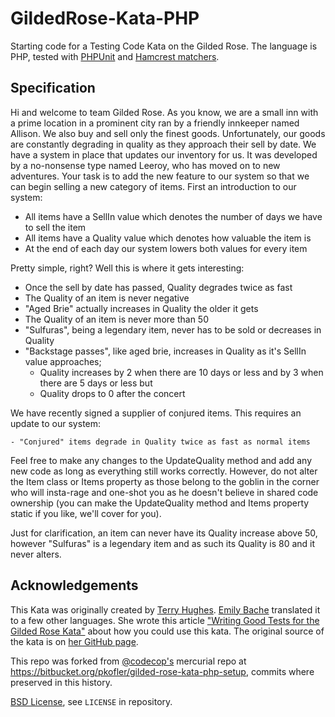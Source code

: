 # GildedRose-Kata-PHP
Starting code for a Testing Code Kata on the Gilded Rose.
The language is PHP, tested with [PHPUnit](https://phpunit.de/) and [Hamcrest matchers](https://github.com/hamcrest/hamcrest-php).

## Specification
Hi and welcome to team Gilded Rose. As you know, we are a small inn with a prime location in a
prominent city ran by a friendly innkeeper named Allison. We also buy and sell only the finest goods.
Unfortunately, our goods are constantly degrading in quality as they approach their sell by date. We
have a system in place that updates our inventory for us. It was developed by a no-nonsense type named
Leeroy, who has moved on to new adventures. Your task is to add the new feature to our system so that
we can begin selling a new category of items. First an introduction to our system:

 - All items have a SellIn value which denotes the number of days we have to sell the item
 - All items have a Quality value which denotes how valuable the item is
 - At the end of each day our system lowers both values for every item

Pretty simple, right? Well this is where it gets interesting:

 - Once the sell by date has passed, Quality degrades twice as fast
 - The Quality of an item is never negative
 - "Aged Brie" actually increases in Quality the older it gets
 - The Quality of an item is never more than 50
 - "Sulfuras", being a legendary item, never has to be sold or decreases in Quality
 - "Backstage passes", like aged brie, increases in Quality as it's SellIn value approaches;
   - Quality increases by 2 when there are 10 days or less and by 3 when there are 5 days or less but
   - Quality drops to 0 after the concert

We have recently signed a supplier of conjured items. This requires an update to our system:

	- "Conjured" items degrade in Quality twice as fast as normal items

Feel free to make any changes to the UpdateQuality method and add any new code as long as everything
still works correctly. However, do not alter the Item class or Items property as those belong to the
goblin in the corner who will insta-rage and one-shot you as he doesn't believe in shared code
ownership (you can make the UpdateQuality method and Items property static if you like, we'll cover
for you).

Just for clarification, an item can never have its Quality increase above 50, however "Sulfuras" is a
legendary item and as such its Quality is 80 and it never alters.


## Acknowledgements

This Kata was originally created by [Terry Hughes](https://twitter.com/TerryHughes).
[Emily Bache](https://twitter.com/emilybache) translated it to a few other languages.
She wrote this article ["Writing Good Tests for the Gilded Rose Kata"](http://coding-is-like-cooking.info/2013/03/writing-good-tests-for-the-gilded-rose-kata/)
about how you could use this kata.
The original source of the kata is on [her GitHub page](https://github.com/emilybache/GildedRose-Refactoring-Kata).

This repo was forked from [@codecop's](https://github.com/codecop) mercurial repo at https://bitbucket.org/pkofler/gilded-rose-kata-php-setup,
commits where preserved in this history.

[BSD License](http://opensource.org/licenses/bsd-license.php), see `LICENSE` in repository.
